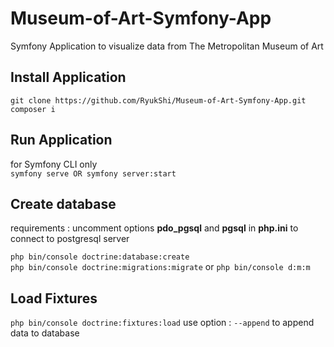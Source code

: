 # Museum-of-Art-Symfony-App

Symfony Application to visualize data from The Metropolitan Museum of Art

## Install Application

`git clone https://github.com/RyukShi/Museum-of-Art-Symfony-App.git`  
`composer i`

## Run Application

for Symfony CLI only  
`symfony serve OR symfony server:start`

## Create database

requirements : uncomment options **pdo_pgsql** and **pgsql** in **php.ini** to connect to postgresql server

`php bin/console doctrine:database:create`  
`php bin/console doctrine:migrations:migrate` or `php bin/console d:m:m`

## Load Fixtures

`php bin/console doctrine:fixtures:load` use option : `--append` to append data to database

